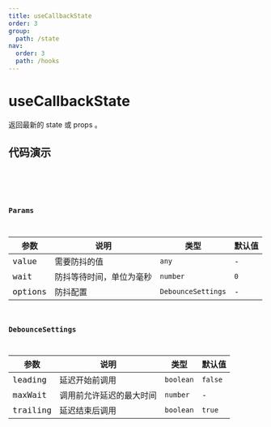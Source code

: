 ```yaml
---
title: useCallbackState
order: 3
group:
  path: /state
nav:
  order: 3
  path: /hooks
---
```


# useCallbackState

返回最新的 state 或 props 。

## 代码演示

<code src='./demos/demo1.tsx' />

<!-- <API></API> -->

### Params

| 参数    | 说明                     | 类型               | 默认值 |
| ------- | ------------------------ | ------------------ | ------ |
| value   | 需要防抖的值             | `any`              | -      |
| wait    | 防抖等待时间，单位为毫秒 | `number`           | `0`    |
| options | 防抖配置                 | `DebounceSettings` | -      |

### DebounceSettings

| 参数     | 说明                     | 类型      | 默认值  |
| -------- | ------------------------ | --------- | ------- |
| leading  | 延迟开始前调用           | `boolean` | `false` |
| maxWait  | 调用前允许延迟的最大时间 | `number`  | -       |
| trailing | 延迟结束后调用           | `boolean` | `true`  |
